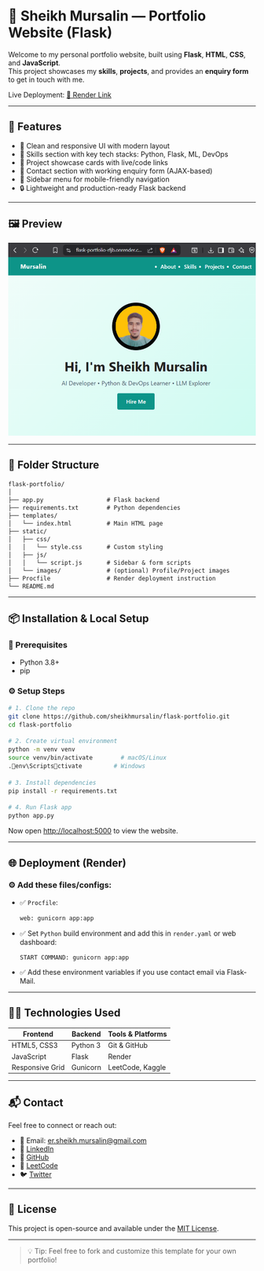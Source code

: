 # 💼 Sheikh Mursalin — Portfolio Website (Flask)

Welcome to my personal portfolio website, built using **Flask**, **HTML**, **CSS**, and **JavaScript**.  
This project showcases my **skills**, **projects**, and provides an **enquiry form** to get in touch with me.

Live Deployment: [🔗 Render Link ](https://flask-portfolio-rfjb.onrender.com)

---

## 🚀 Features

- 🎯 Clean and responsive UI with modern layout
- 🧠 Skills section with key tech stacks: Python, Flask, ML, DevOps
- 🧪 Project showcase cards with live/code links
- 📧 Contact section with working enquiry form (AJAX-based)
- 🧭 Sidebar menu for mobile-friendly navigation
- 🔒 Lightweight and production-ready Flask backend

---

## 🖼️ Preview

![screenshot](assets/Demo.png)

---

## 📂 Folder Structure

```
flask-portfolio/
│
├── app.py                  # Flask backend
├── requirements.txt        # Python dependencies
├── templates/
│   └── index.html          # Main HTML page
├── static/
│   ├── css/
│   │   └── style.css       # Custom styling
│   ├── js/
│   │   └── script.js       # Sidebar & form scripts
│   └── images/             # (optional) Profile/Project images
├── Procfile                # Render deployment instruction
└── README.md
```

---

## 📦 Installation & Local Setup

### 🔧 Prerequisites

- Python 3.8+
- pip

### ⚙️ Setup Steps

```bash
# 1. Clone the repo
git clone https://github.com/sheikhmursalin/flask-portfolio.git
cd flask-portfolio

# 2. Create virtual environment
python -m venv venv
source venv/bin/activate        # macOS/Linux
.env\Scriptsctivate         # Windows

# 3. Install dependencies
pip install -r requirements.txt

# 4. Run Flask app
python app.py
```

Now open [http://localhost:5000](http://localhost:5000) to view the website.

---

## 🌐 Deployment (Render)

### ⚙️ Add these files/configs:

- ✅ `Procfile`:
  ```txt
  web: gunicorn app:app
  ```

- ✅ Set `Python` build environment and add this in `render.yaml` or web dashboard:
  ```
  START COMMAND: gunicorn app:app
  ```

- ✅ Add these environment variables if you use contact email via Flask-Mail.

---

## 👨‍💻 Technologies Used

| Frontend        | Backend     | Tools & Platforms |
|----------------|-------------|-------------------|
| HTML5, CSS3     | Python 3    | Git & GitHub      |
| JavaScript      | Flask       | Render            |
| Responsive Grid | Gunicorn    | LeetCode, Kaggle  |

---

## 📬 Contact

Feel free to connect or reach out:

- 📧 Email: [er.sheikh.mursalin@gmail.com](mailto:er.sheikh.mursalin@gmail.com)
- 💼 [LinkedIn](https://www.linkedin.com/in/sheikh-mursalin-bb4bb9227/)
- 🧠 [GitHub](https://github.com/sheikhmursalin)
- 🧠 [LeetCode](https://leetcode.com/u/Sheikh_Mursalin/)
- 🐦 [Twitter](https://x.com/Sheikh_Mursu)

---

## 📌 License

This project is open-source and available under the [MIT License](LICENSE).

---

> 💡 Tip: Feel free to fork and customize this template for your own portfolio!